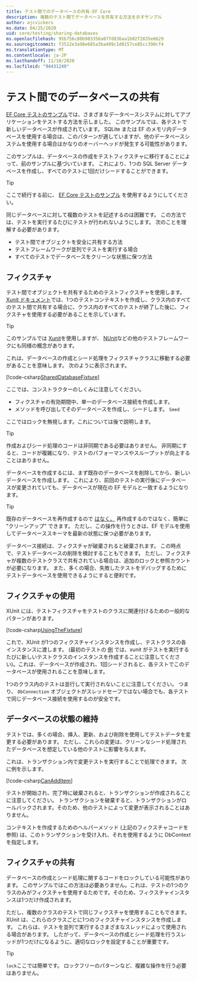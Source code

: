 ```yaml
---
title: テスト間でのデータベースの共有-EF Core
description: 複数のテスト間でデータベースを共有する方法を示すサンプル
author: ajcvickers
ms.date: 04/25/2020
uid: core/testing/sharing-databases
ms.openlocfilehash: 95b756c80b983356a07fd836aa1b02f2835e6629
ms.sourcegitcommit: f3512e3a98e685a3ba409c1d0157ce85cc390cf4
ms.translationtype: MT
ms.contentlocale: ja-JP
ms.lasthandoff: 11/10/2020
ms.locfileid: "94431240"
---
```

# <a name="sharing-databases-between-tests"></a>テスト間でのデータベースの共有

[EF Core テストのサンプル](xref:core/testing/testing-sample)では、さまざまなデータベースシステムに対してアプリケーションをテストする方法を示しました。
このサンプルでは、各テストで新しいデータベースが作成されています。
SQLite または EF のメモリ内データベースを使用する場合は、このパターンが適していますが、他のデータベースシステムを使用する場合はかなりのオーバーヘッドが発生する可能性があります。

このサンプルは、データベースの作成をテストフィクスチャに移行することによって、前のサンプルに基づいています。
これにより、1つの SQL Server データベースを作成し、すべてのテストに1回だけシードすることができます。

> [!TIP]
> ここで続行する前に、 [EF Core テストのサンプル](xref:core/testing/testing-sample) を使用するようにしてください。

同じデータベースに対して複数のテストを記述するのは困難です。
この方法では、テストを実行するたびにテストが行われないようにします。
次のことを理解する必要があります。

* テスト間でオブジェクトを安全に共有する方法
* テストフレームワークが並列でテストを実行する場合
* すべてのテストでデータベースをクリーンな状態に保つ方法  

## <a name="the-fixture"></a>フィクスチャ

テスト間でオブジェクトを共有するためのテストフィクスチャを使用します。
[Xunit ドキュメント](https://xunit.net/docs/shared-context.html)では、1つのテストコンテキストを作成し、クラス内のすべてのテスト間で共有する場合に、クラス内のすべてのテストが終了した後に、フィクスチャを使用する必要があることを示しています。

> [!TIP]
> このサンプルでは [Xunit](https://xunit.net/)を使用しますが、 [NUnit](https://nunit.org/)などの他のテストフレームワークにも同様の概念があります。

これは、データベースの作成とシード処理をフィクスチャクラスに移動する必要があることを意味します。
次のように表示されます。

[!code-csharp[SharedDatabaseFixture](../../../samples/core/Miscellaneous/Testing/ItemsWebApi/SharedDatabaseTests/SharedDatabaseFixture.cs?name=SharedDatabaseFixture)]

ここでは、コンストラクターのしくみに注意してください。

* フィクスチャの有効期間中、単一のデータベース接続を作成します。
* メソッドを呼び出してそのデータベースを作成し、シードします。 `Seed`

ここではロックを無視します。これについては後で説明します。

> [!TIP]
> 作成およびシード処理のコードは非同期である必要はありません。
> 非同期にすると、コードが複雑になり、テストのパフォーマンスやスループットが向上することはありません。

データベースを作成するには、まず既存のデータベースを削除してから、新しいデータベースを作成します。
これにより、前回のテストの実行後にデータベースが変更されていても、データベースが現在の EF モデルと一致するようになります。

> [!TIP]
> 既存のデータベースを再作成するので [はなく、](https://jimmybogard.com/tag/respawn/) 再作成するのではなく、簡単に "クリーンアップ" できます。
> ただし、この操作を行うときは、EF モデルを使用してデータベーススキーマを最新の状態に保つ必要があります。

データベース接続は、フィクスチャが破棄されると破棄されます。
この時点で、テストデータベースの削除を検討することもできます。
ただし、フィクスチャが複数のテストクラスで共有されている場合は、追加のロックと参照カウントが必要になります。
また、多くの場合、失敗したテストをデバッグするためにテストデータベースを使用できるようにすると便利です。  

## <a name="using-the-fixture"></a>フィクスチャの使用

XUnit には、テストフィクスチャをテストのクラスに関連付けるための一般的なパターンがあります。

[!code-csharp[UsingTheFixture](../../../samples/core/Miscellaneous/Testing/ItemsWebApi/SharedDatabaseTests/SharedDatabaseTest.cs?name=UsingTheFixture)]

これで、XUnit が1つのフィクスチャインスタンスを作成し、テストクラスの各インスタンスに渡します。
(最初のテストの [例](xref:core/testing/testing-sample) では、xunit がテストを実行するたびに新しいテストクラスのインスタンスを作成することに注意してください)。これは、データベースが作成され、1回シードされると、各テストでこのデータベースが使用されることを意味します。

1つのクラス内のテストは並行して実行されないことに注意してください。
つまり、 `DbConnection` オブジェクトがスレッドセーフではない場合でも、各テストで同じデータベース接続を使用するのが安全です。

## <a name="maintaining-database-state"></a>データベースの状態の維持

テストでは、多くの場合、挿入、更新、および削除を使用してテストデータを変更する必要があります。
ただし、これらの変更は、クリーンなシード処理されたデータベースを想定している他のテストに影響を与えます。

これは、トランザクション内で変更テストを実行することで処理できます。
次に例を示します。

[!code-csharp[CanAddItem](../../../samples/core/Miscellaneous/Testing/ItemsWebApi/SharedDatabaseTests/SharedDatabaseTest.cs?name=CanAddItem)]

テストが開始され、完了時に破棄されると、トランザクションが作成されることに注意してください。
トランザクションを破棄すると、トランザクションがロールバックされます。そのため、他のテストによって変更が表示されることはありません。

コンテキストを作成するためのヘルパーメソッド (上記のフィクスチャコードを参照) は、このトランザクションを受け入れ、それを使用するように DbContext を指定します。

## <a name="sharing-the-fixture"></a>フィクスチャの共有

データベースの作成とシード処理に関するコードをロックしている可能性があります。
このサンプルではこの方法は必要ありません。これは、テストの1つのクラスのみがフィクスチャを使用するためです。そのため、フィクスチャインスタンスは1つだけ作成されます。

ただし、複数のクラスのテストで同じフィクスチャを使用することもできます。
XUnit は、これらのクラスごとに1つのフィクスチャインスタンスを作成します。
これらは、テストを並列で実行するさまざまなスレッドによって使用される場合があります。
したがって、データベースの作成とシード処理を行うスレッドが1つだけになるように、適切なロックを設定することが重要です。

> [!TIP]
> `lock`ここでは簡単です。
> ロックフリーのパターンなど、複雑な操作を行う必要はありません。

